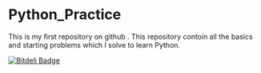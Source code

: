 # Python_Practice
This is my first repository on github . This repository contoin all the basics and starting problems which I solve to learn Python. 


[![Bitdeli Badge](https://d2weczhvl823v0.cloudfront.net/Dheeraj2017/python_practice/trend.png)](https://bitdeli.com/free "Bitdeli Badge")

